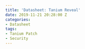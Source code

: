 ```yaml
---
title: 'Datasheet: Tanium Reveal'
date: 2019-11-21 20:28:00 Z
categories:
- Datasheet
tags:
- Tanium Patch
- Security
---
```


